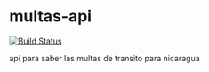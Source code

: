 multas-api
==========


[![Build Status](https://travis-ci.org/oscarmcm/multas-api.svg?branch=master)](https://travis-ci.org/oscarmcm/multas-api)


api para saber las multas de transito para nicaragua
